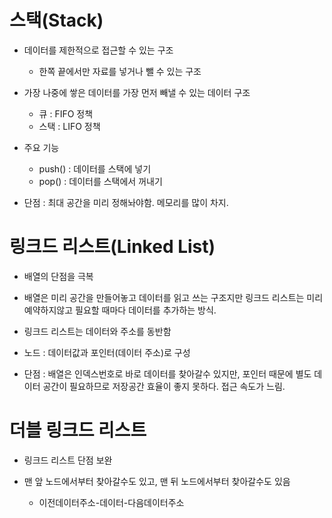 # 스택(Stack)

- 데이터를 제한적으로 접근할 수 있는 구조
    - 한쪽 끝에서만 자료를 넣거나 뺄 수 있는 구조

- 가장 나중에 쌓은 데이터를 가장 먼저 빼낼 수 있는 데이터 구조

    - 큐 : FIFO 정책
    - 스택 : LIFO 정책

- 주요 기능

    - push() : 데이터를 스택에 넣기
    - pop() : 데이터를 스택에서 꺼내기

- 단점 : 최대 공간을 미리 정해놔야함. 메모리를 많이 차지.


# 링크드 리스트(Linked List)

- 배열의 단점을 극복
- 배열은 미리 공간을 만들어놓고 데이터를 읽고 쓰는 구조지만 링크드 리스트는 미리 예약하지않고 필요할 때마다 데이터를 추가하는 방식.
- 링크드 리스트는 데이터와 주소를 동반함
- 노드 : 데이터값과 포인터(데이터 주소)로 구성

- 단점 : 배열은 인덱스번호로 바로 데이터를 찾아갈수 있지만, 포인터 때문에 별도 데이터 공간이 필요하므로 저장공간 효율이 좋지 못하다. 접근 속도가 느림.

# 더블 링크드 리스트

- 링크드 리스트 단점 보완
- 맨 앞 노드에서부터 찾아갈수도 있고, 맨 뒤 노드에서부터 찾아갈수도 있음
    
    - 이전데이터주소-데이터-다음데이터주소


